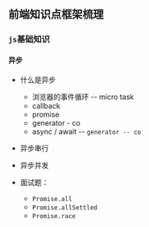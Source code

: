 ## 前端知识点框架梳理
### `js`基础知识
#### 异步
- 什么是异步
  - 浏览器的事件循环 -- micro task
  - callback
  - promise
  - generator - co
  - async / await -- `generator -- co`
- 异步串行
- 异步并发

- 面试题：
  - `Promise.all`
  - `Promise.allSettled`  
  - `Promise.race`


